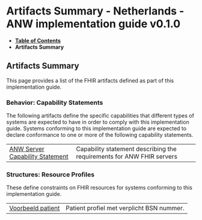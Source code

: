 # Artifacts Summary - Netherlands - ANW implementation guide v0.1.0

* [**Table of Contents**](toc.md)
* **Artifacts Summary**

## Artifacts Summary

This page provides a list of the FHIR artifacts defined as part of this implementation guide.

### Behavior: Capability Statements 

The following artifacts define the specific capabilities that different types of systems are expected to have in order to comply with this implementation guide. Systems conforming to this implementation guide are expected to declare conformance to one or more of the following capability statements.

| | |
| :--- | :--- |
| [ANW Server Capability Statement](CapabilityStatement-ANWServerCapabilityStatement.md) | Capability statement describing the requirements for ANW FHIR servers |

### Structures: Resource Profiles 

These define constraints on FHIR resources for systems conforming to this implementation guide.

| | |
| :--- | :--- |
| [Voorbeeld patient](StructureDefinition-example-patient.md) | Patient profiel met verplicht BSN nummer. |

